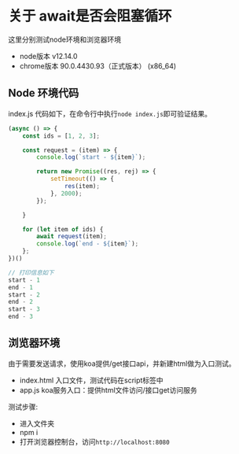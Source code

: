# 关于 await是否会阻塞循环

这里分别测试node环境和浏览器环境
* node版本 v12.14.0
* chrome版本 90.0.4430.93（正式版本） (x86_64)

## Node 环境代码
index.js  代码如下，在命令行中执行`node index.js`即可验证结果。
``` js
(async () => {
    const ids = [1, 2, 3];

    const request = (item) => {
        console.log(`start - ${item}`);

        return new Promise((res, rej) => {
            setTimeout(() => {
                res(item);
            }, 2000);
        });

    }

    for (let item of ids) {
        await request(item);
        console.log(`end - ${item}`);
    };
})()

// 打印信息如下
start - 1
end - 1
start - 2
end - 2
start - 3
end - 3
```

## 浏览器环境
由于需要发送请求，使用koa提供/get接口api，并新建html做为入口测试。
* index.html 入口文件，测试代码在script标签中
* app.js koa服务入口：提供html文件访问/接口get访问服务

测试步骤:

* 进入文件夹
* npm i
* 打开浏览器控制台，访问`http://localhost:8080`